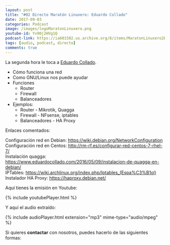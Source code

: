 ```yaml
---
layout: post
title: "#02 Directo Maratón Linuxero: Eduardo Collado"
date: 2017-09-03
categories: Podcast
image: /images/logoMaratonLinuxero.png
youtube-id: Yv90j2HVg1Q
podcast-link: https://ia601502.us.archive.org/8/items/MaratonLinuxero2EduardoCollado/Marat%C3%B3n%20Linuxero%202%20Eduardo%20Collado
tags: [audio, podcast, directo]
comments: true
---
```

La segunda hora le toca a [Eduardo Collado](https://www.eduardocollado.com/).

- Cómo funciona una red
- Como GNU/Linux nos puede ayudar
- Funciones
  * Router
  * Firewall
  * Balanceadores
- Ejemplos:
  * Router - Mikrotik, Quagga
  * Firewall - NFsense, iptables
  * Balanceadores - HA Proxy

Enlaces comentados:

Configuración red en Debian: <https://wiki.debian.org/NetworkConfiguration>  
Configuración red en Centos: <http://rm-rf.es/configurar-red-centos-7-rhel-7/>  
Instalación quagga: <https://www.eduardocollado.com/2016/05/09/instalacion-de-quagga-en-debian/>  
IPTables: <https://wiki.archlinux.org/index.php/Iptables_(Espa%C3%B1ol)>  
Instalador HA Proxy: <https://haproxy.debian.net/>

Aquí tienes la emisión en Youtube: 

{% include youtubePlayer.html %}

Y aquí el audio extraído:

{% include audioPlayer.html extension="mp3" mime-type="audio/mpeg" %}

Si quieres **contactar** con nosotros, puedes hacerlo de las siguientes formas:

